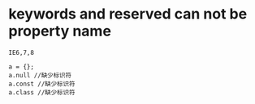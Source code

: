 keywords and reserved can not be property name
==============================================
`IE6,7,8`

```
a = {};
a.null //缺少标识符
a.const //缺少标识符
a.class //缺少标识符
```
